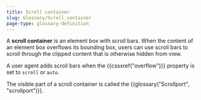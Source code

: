 ```yaml
---
title: Scroll container
slug: Glossary/Scroll_container
page-type: glossary-definition
---
```


A **scroll container** is an element box with scroll bars. When the content of an element box overflows its bounding box, users can use scroll bars to scroll through the clipped content that is otherwise hidden from view.

A user agent adds scroll bars when the {{cssxref("overflow")}} property is set to `scroll` or `auto`.

The visible part of a scroll container is called the {{glossary("Scrollport", "scrollport")}}.
